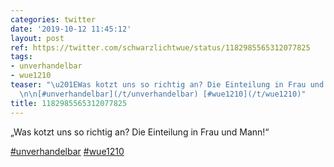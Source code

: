 ```yaml
---
categories: twitter
date: '2019-10-12 11:45:12'
layout: post
ref: https://twitter.com/schwarzlichtwue/status/1182985565312077825
tags:
- unverhandelbar
- wue1210
teaser: "\u201EWas kotzt uns so richtig an? Die Einteilung in Frau und Mann!\u201C\
  \n\n[#unverhandelbar](/t/unverhandelbar) [#wue1210](/t/wue1210)"
title: 1182985565312077825
---
```

„Was kotzt uns so richtig an? Die Einteilung in Frau und Mann!“

[#unverhandelbar](/t/unverhandelbar) [#wue1210](/t/wue1210)
